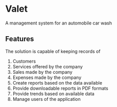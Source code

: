 # Valet
A management system for an automobile car wash

## Features
The solution is capable of keeping records of 
1. Customers 
2. Services offered by the company
3. Sales made by the company
4. Expenses made by the company
5. Create reports based on the data available
6. Provide downloadable reports in PDF formats
7. Provide trends based on available data
8. Manage users of the application
